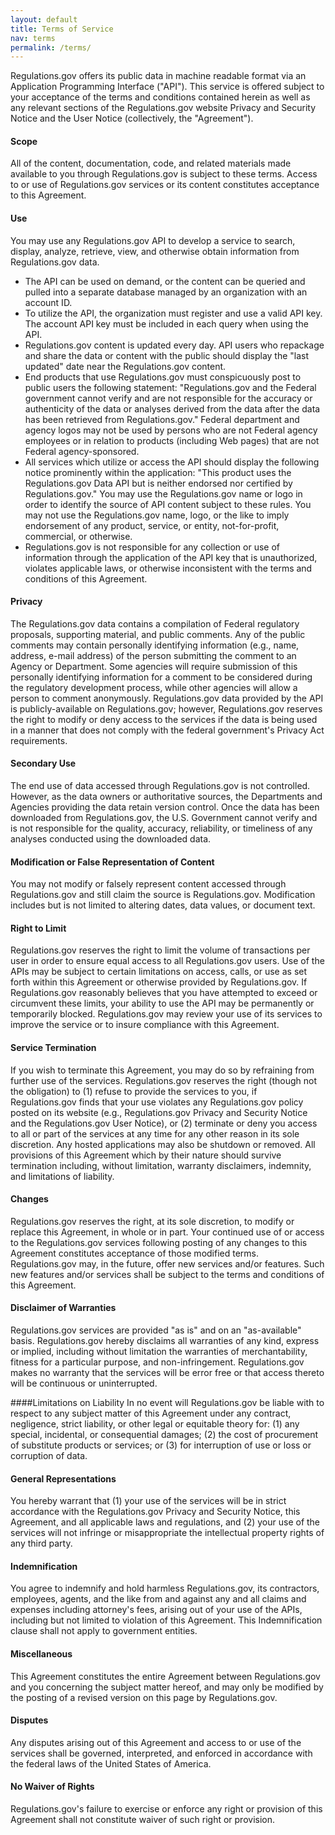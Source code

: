 ```yaml
---
layout: default
title: Terms of Service
nav: terms
permalink: /terms/
---
```


Regulations.gov offers its public data in machine readable format via an Application Programming Interface ("API"). This service is offered subject to your acceptance of the terms and conditions contained herein as well as any relevant sections of the Regulations.gov website Privacy and Security Notice and the User Notice (collectively, the "Agreement").

#### Scope
All of the content, documentation, code, and related materials made available to you through Regulations.gov is subject to these terms. Access to or use of Regulations.gov services or its content constitutes acceptance to this Agreement.






#### Use
You may use any Regulations.gov API to develop a service to search, display, analyze, retrieve, view, and otherwise obtain information from Regulations.gov data.

- The API can be used on demand, or the content can be queried and pulled into a separate database managed by an organization with an account ID.
- To utilize the API, the organization must register and use a valid API key. The account API key must be included in each query when using the API.
- Regulations.gov content is updated every day. API users who repackage and share the data or content with the public should display the "last updated" date near the Regulations.gov content.
- End products that use Regulations.gov must conspicuously post to public users the following statement: "Regulations.gov and the Federal government cannot verify and are not responsible for the accuracy or authenticity of the data or analyses derived from the data after the data has been retrieved from Regulations.gov." Federal department and agency logos may not be used by persons who are not Federal agency employees or in relation to products (including Web pages) that are not Federal agency-sponsored.
- All services which utilize or access the API should display the following notice prominently within the application: "This product uses the Regulations.gov Data API but is neither endorsed nor certified by Regulations.gov." You may use the Regulations.gov name or logo in order to identify the source of API content subject to these rules. You may not use the Regulations.gov name, logo, or the like to imply endorsement of any product, service, or entity, not-for-profit, commercial, or otherwise.
- Regulations.gov is not responsible for any collection or use of information through the application of the API key that is unauthorized, violates applicable laws, or otherwise inconsistent with the terms and conditions of this Agreement.

#### Privacy
The Regulations.gov data contains a compilation of Federal regulatory proposals, supporting material, and public comments. Any of the public comments may contain personally identifying information (e.g., name, address, e-mail address) of the person submitting the comment to an Agency or Department. Some agencies will require submission of this personally identifying information for a comment to be considered during the regulatory development process, while other agencies will allow a person to comment anonymously. Regulations.gov data provided by the API is publicly-available on Regulations.gov; however, Regulations.gov reserves the right to modify or deny access to the services if the data is being used in a manner that does not comply with the federal government's Privacy Act requirements.

#### Secondary Use
The end use of data accessed through Regulations.gov is not controlled. However, as the data owners or authoritative sources, the Departments and Agencies providing the data retain version control. Once the data has been downloaded from Regulations.gov, the U.S. Government cannot verify and is not responsible for the quality, accuracy, reliability, or timeliness of any analyses conducted using the downloaded data.

#### Modification or False Representation of Content

You may not modify or falsely represent content accessed through Regulations.gov and still claim the source is Regulations.gov. Modification includes but is not limited to altering dates, data values, or document text.

#### Right to Limit
Regulations.gov reserves the right to limit the volume of transactions per user in order to ensure equal access to all Regulations.gov users. Use of the APIs may be subject to certain limitations on access, calls, or use as set forth within this Agreement or otherwise provided by Regulations.gov. If Regulations.gov reasonably believes that you have attempted to exceed or circumvent these limits, your ability to use the API may be permanently or temporarily blocked. Regulations.gov may review your use of its services to improve the service or to insure compliance with this Agreement.

#### Service Termination
If you wish to terminate this Agreement, you may do so by refraining from further use of the services. Regulations.gov reserves the right (though not the obligation) to (1) refuse to provide the services to you, if Regulations.gov finds that your use violates any Regulations.gov policy posted on its website (e.g., Regulations.gov Privacy and Security Notice and the Regulations.gov User Notice), or (2) terminate or deny you access to all or part of the services at any time for any other reason in its sole discretion. Any hosted applications may also be shutdown or removed. All provisions of this Agreement which by their nature should survive termination including, without limitation, warranty disclaimers, indemnity, and limitations of liability.

#### Changes
Regulations.gov reserves the right, at its sole discretion, to modify or replace this Agreement, in whole or in part. Your continued use of or access to the Regulations.gov services following posting of any changes to this Agreement constitutes acceptance of those modified terms. Regulations.gov may, in the future, offer new services and/or features. Such new features and/or services shall be subject to the terms and conditions of this Agreement.

#### Disclaimer of Warranties
Regulations.gov services are provided "as is" and on an "as-available" basis. Regulations.gov hereby disclaims all warranties of any kind, express or implied, including without limitation the warranties of merchantability, fitness for a particular purpose, and non-infringement. Regulations.gov makes no warranty that the services will be error free or that access thereto will be continuous or uninterrupted.

####Limitations on Liability
In no event will Regulations.gov be liable with to respect to any subject matter of this Agreement under any contract, negligence, strict liability, or other legal or equitable theory for: (1) any special, incidental, or consequential damages; (2) the cost of procurement of substitute products or services; or (3) for interruption of use or loss or corruption of data.

#### General Representations
You hereby warrant that (1) your use of the services will be in strict accordance with the Regulations.gov Privacy and Security Notice, this Agreement, and all applicable laws and regulations, and (2) your use of the services will not infringe or misappropriate the intellectual property rights of any third party.

#### Indemnification
You agree to indemnify and hold harmless Regulations.gov, its contractors, employees, agents, and the like from and against any and all claims and expenses including attorney's fees, arising out of your use of the APIs, including but not limited to violation of this Agreement. This Indemnification clause shall not apply to government entities.

#### Miscellaneous
This Agreement constitutes the entire Agreement between Regulations.gov and you concerning the subject matter hereof, and may only be modified by the posting of a revised version on this page by Regulations.gov.

#### Disputes
Any disputes arising out of this Agreement and access to or use of the services shall be governed, interpreted, and enforced in accordance with the federal laws of the United States of America.

#### No Waiver of Rights
Regulations.gov's failure to exercise or enforce any right or provision of this Agreement shall not constitute waiver of such right or provision.
